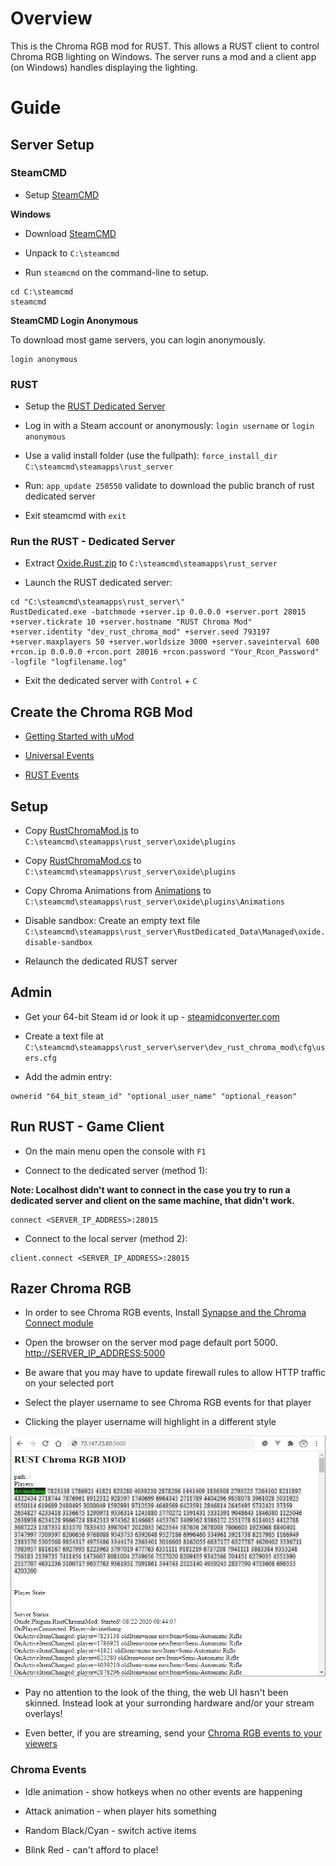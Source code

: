 # Overview

This is the Chroma RGB mod for RUST. This allows a RUST client to control Chroma RGB lighting on Windows. The server runs a mod and a client app (on Windows) handles displaying the lighting.

# Guide

## Server Setup

### SteamCMD

* Setup [SteamCMD](https://developer.valvesoftware.com/wiki/SteamCMD)

**Windows**

* Download [SteamCMD](https://steamcdn-a.akamaihd.net/client/installer/steamcmd.zip)

* Unpack to `C:\steamcmd`

* Run `steamcmd` on the command-line to setup.

```
cd C:\steamcmd
steamcmd
```

**SteamCMD Login Anonymous**

To download most game servers, you can login anonymously.

```
login anonymous
```

### RUST

* Setup the [RUST Dedicated Server](https://developer.valvesoftware.com/wiki/Rust_Dedicated_Server)

* Log in with a Steam account or anonymously: `login username` or `login anonymous`

* Use a valid install folder (use the fullpath): `force_install_dir C:\steamcmd\steamapps\rust_server`

* Run: `app_update 258550` validate﻿ to download the public branch of rust dedicated server

* Exit steamcmd with `exit`

### Run the RUST - Dedicated Server

* Extract [Oxide.Rust.zip](https://umod.org/games/rust) to `C:\steamcmd\steamapps\rust_server`

* Launch the RUST dedicated server:

```
cd "C:\steamcmd\steamapps\rust_server\"
RustDedicated.exe -batchmode +server.ip 0.0.0.0 +server.port 28015 +server.tickrate 10 +server.hostname "RUST Chroma Mod" +server.identity "dev_rust_chroma_mod" +server.seed 793197 +server.maxplayers 50 +server.worldsize 3000 +server.saveinterval 600 +rcon.ip 0.0.0.0 +rcon.port 28016 +rcon.password "Your_Rcon_Password" -logfile "logfilename.log"
```

* Exit the dedicated server with `Control` + `C`

## Create the Chroma RGB Mod

* [Getting Started with uMod](https://umod.org/documentation/getting-started)

* [Universal Events](https://umod.org/documentation/games/universal#unload)

* [RUST Events](https://umod.org/documentation/games/rust)

## Setup

* Copy [RustChromaMod.js](oxide/plugins/RustChromaMod.js) to `C:\steamcmd\steamapps\rust_server\oxide\plugins`

* Copy [RustChromaMod.cs](oxide/plugins/RustChromaMod.cs) to `C:\steamcmd\steamapps\rust_server\oxide\plugins`

* Copy Chroma Animations from [Animations](oxide/plugins/Animations) to `C:\steamcmd\steamapps\rust_server\oxide\plugins\Animations`

* Disable sandbox: Create an empty text file `C:\steamcmd\steamapps\rust_server\RustDedicated_Data\Managed\oxide.disable-sandbox`

* Relaunch the dedicated RUST server


## Admin

* Get your 64-bit Steam id or look it up - [steamidconverter.com](http://steamidconverter.com/)

* Create a text file at `C:\steamcmd\steamapps\rust_server\server\dev_rust_chroma_mod\cfg\users.cfg`

* Add the admin entry:

```
ownerid "64_bit_steam_id" "optional_user_name" "optional_reason"
```

## Run RUST - Game Client

* On the main menu open the console with `F1`

* Connect to the dedicated server (method 1):

**Note: Localhost didn't want to connect in the case you try to run a dedicated server and client on the same machine, that didn't work.**

```
connect <SERVER_IP_ADDRESS>:28015
```

* Connect to the local server (method 2):

```
client.connect <SERVER_IP_ADDRESS>:28015
```

## Razer Chroma RGB

* In order to see Chroma RGB events, Install [Synapse and the Chroma Connect module](https://www.razer.com/synapse-3)

* Open the browser on the server mod page default port 5000. [http://SERVER_IP_ADDRESS:5000](http://localhost:5000)

* Be aware that you may have to update firewall rules to allow HTTP traffic on your selected port

* Select the player username to see Chroma RGB events for that player

* Clicking the player username will highlight in a different style

![image_1](images/image_1.png)

* Pay no attention to the look of the thing, the web UI hasn't been skinned. Instead look at your surronding hardware and/or your stream overlays!

* Even better, if you are streaming, send your [Chroma RGB events to your viewers](https://www.microsoft.com/store/apps/9PG8DNKL06M6)

### Chroma Events

* Idle animation - show hotkeys when no other events are happening

* Attack animation - when player hits something

* Random Black/Cyan - switch active items

* Blink Red - can't afford to place!
